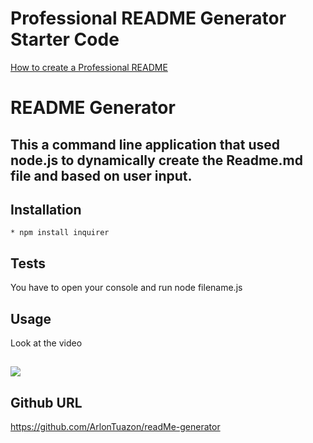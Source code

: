 # Professional README Generator Starter Code

[How to create a Professional README](./readme-guide.md)

# README Generator

## This a command line application that used node.js to dynamically create the Readme.md file and based on user input.

## Installation
    * npm install inquirer

## Tests
   You have to open your console and run node filename.js

## Usage 
   Look at the video
##   ![](ReadMeGenerator.gif)

## Github URL
   https://github.com/ArlonTuazon/readMe-generator